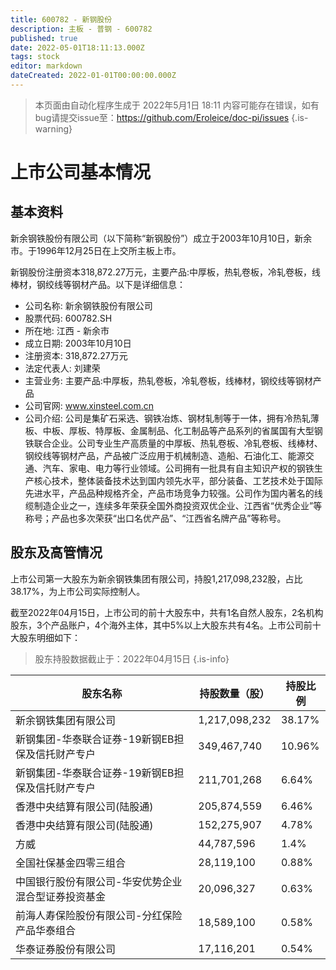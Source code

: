 ```yaml
---
title: 600782 - 新钢股份
description: 主板 - 普钢 - 600782
published: true
date: 2022-05-01T18:11:13.000Z
tags: stock
editor: markdown
dateCreated: 2022-01-01T00:00:00.000Z
---
```


> 本页面由自动化程序生成于 2022年5月1日 18:11
> 内容可能存在错误，如有bug请提交issue至：https://github.com/Eroleice/doc-pi/issues
{.is-warning}

# 上市公司基本情况

## 基本资料

新余钢铁股份有限公司（以下简称“新钢股份”）成立于2003年10月10日，新余市。于1996年12月25日在上交所主板上市。

新钢股份注册资本318,872.27万元，主要产品:中厚板，热轧卷板，冷轧卷板，线棒材，钢绞线等钢材产品。以下是详细信息：

- 公司名称: 新余钢铁股份有限公司
- 股票代码: 600782.SH
- 所在地: 江西 - 新余市
- 成立日期: 2003年10月10日
- 注册资本: 318,872.27万元
- 法定代表人: 刘建荣
- 主营业务: 主要产品:中厚板，热轧卷板，冷轧卷板，线棒材，钢绞线等钢材产品
- 公司官网: www.xinsteel.com.cn
- 公司介绍: 公司是集矿石采选、钢铁冶炼、钢材轧制等于一体，拥有冷热轧薄板、中板、厚板、特厚板、金属制品、化工制品等产品系列的省属国有大型钢铁联合企业。公司专业生产高质量的中厚板、热轧卷板、冷轧卷板、线棒材、钢绞线等钢材产品，产品被广泛应用于机械制造、造船、石油化工、能源交通、汽车、家电、电力等行业领域。公司拥有一批具有自主知识产权的钢铁生产核心技术，整体装备技术达到国内领先水平，部分装备、工艺技术处于国际先进水平，产品品种规格齐全，产品市场竞争力较强。公司作为国内著名的线缆制造企业之一，连续多年荣获全国外商投资双优企业、江西省“优秀企业”等称号；产品也多次荣获“出口名优产品”、“江西省名牌产品”等称号。


## 股东及高管情况

上市公司第一大股东为新余钢铁集团有限公司，持股1,217,098,232股，占比38.17%，为上市公司实际控制人。

截至2022年04月15日，上市公司的前十大股东中，共有1名自然人股东，2名机构股东，3个产品账户，4个海外主体，其中5%以上大股东共有4名。上市公司前十大股东明细如下：

> 股东持股数据截止于：2022年04月15日
{.is-info}

| 股东名称 | 持股数量（股） | 持股比例 |
| --- | --- | --- |
| 新余钢铁集团有限公司 | 1,217,098,232 | 38.17% |
| 新钢集团-华泰联合证券-19新钢EB担保及信托财产专户 | 349,467,740 | 10.96% |
| 新钢集团-华泰联合证券-19新钢EB担保及信托财产专户 | 211,701,268 | 6.64% |
| 香港中央结算有限公司(陆股通) | 205,874,559 | 6.46% |
| 香港中央结算有限公司(陆股通) | 152,275,907 | 4.78% |
| 方威 | 44,787,596 | 1.4% |
| 全国社保基金四零三组合 | 28,119,100 | 0.88% |
| 中国银行股份有限公司-华安优势企业混合型证券投资基金 | 20,096,327 | 0.63% |
| 前海人寿保险股份有限公司-分红保险产品华泰组合 | 18,589,100 | 0.58% |
| 华泰证券股份有限公司 | 17,116,201 | 0.54% |




